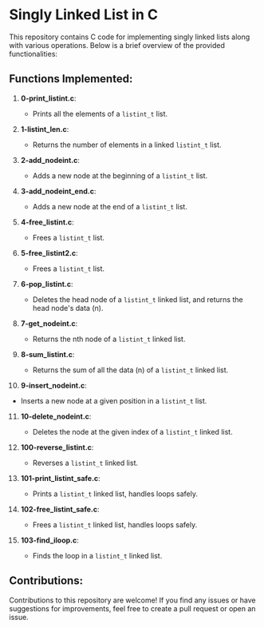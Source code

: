 # Singly Linked List in C

This repository contains C code for implementing singly linked lists along with various operations. Below is a brief overview of the provided functionalities:

## Functions Implemented:

1. **0-print_listint.c**:
   - Prints all the elements of a `listint_t` list.

2. **1-listint_len.c**:
   - Returns the number of elements in a linked `listint_t` list.

3. **2-add_nodeint.c**:
   - Adds a new node at the beginning of a `listint_t` list.

4. **3-add_nodeint_end.c**:
   - Adds a new node at the end of a `listint_t` list.

5. **4-free_listint.c**:
   - Frees a `listint_t` list.

6. **5-free_listint2.c**:
   - Frees a `listint_t` list.

7. **6-pop_listint.c**:
   - Deletes the head node of a `listint_t` linked list, and returns the head node's data (n).

8. **7-get_nodeint.c**:
   - Returns the nth node of a `listint_t` linked list.

9. **8-sum_listint.c**:
   - Returns the sum of all the data (n) of a `listint_t` linked list.

10. **9-insert_nodeint.c**:
   - Inserts a new node at a given position in a `listint_t` list.

11. **10-delete_nodeint.c**:
    - Deletes the node at the given index of a `listint_t` linked list.

12. **100-reverse_listint.c**:
    - Reverses a `listint_t` linked list.

13. **101-print_listint_safe.c**:
    - Prints a `listint_t` linked list, handles loops safely.

13. **102-free_listint_safe.c**:
    - Frees a `listint_t` linked list, handles loops safely.

14. **103-find_iloop.c**:
    - Finds the loop in a `listint_t` linked list.

## Contributions:

Contributions to this repository are welcome! If you find any issues or have suggestions for improvements, feel free to create a pull request or open an issue.
